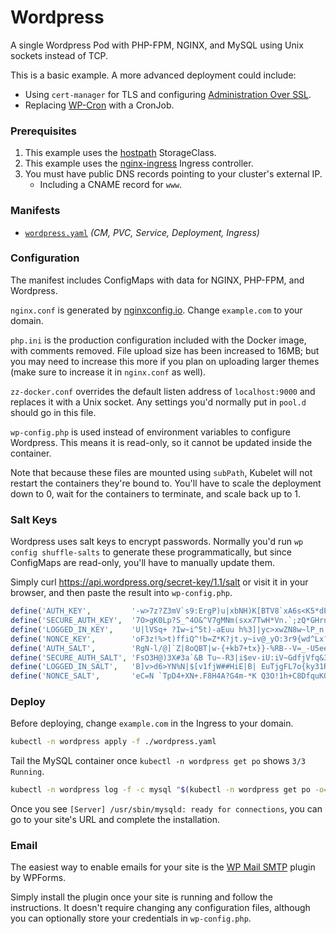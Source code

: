 # Wordpress

A single Wordpress Pod with PHP-FPM, NGINX, and MySQL using Unix sockets instead of TCP.

This is a basic example. A more advanced deployment could include:
  - Using `cert-manager` for TLS and configuring [Administration Over SSL](https://codex.wordpress.org/Administration_Over_SSL).
  - Replacing [WP-Cron](https://developer.wordpress.org/plugins/cron/hooking-into-the-system-task-scheduler) with a CronJob.

### Prerequisites

  1. This example uses the [hostpath](https://github.com/rimusz/hostpath-provisioner) StorageClass.
  2. This example uses the [nginx-ingress](https://github.com/helm/charts/tree/master/stable/nginx-ingress) Ingress controller.
  3. You must have public DNS records pointing to your cluster's external IP.
     - Including a CNAME record for `www`.

### Manifests

  - [`wordpress.yaml`](./wordpress.yaml) _(CM, PVC, Service, Deployment, Ingress)_

### Configuration

The manifest includes ConfigMaps with data for NGINX, PHP-FPM, and Wordpress.

`nginx.conf` is generated by [nginxconfig.io](https://nginxconfig.io). Change `example.com` to your
domain.

`php.ini` is the production configuration included with the Docker image, with comments removed.
File upload size has been increased to 16MB; but you may need to increase this more if you plan on
uploading larger themes (make sure to increase it in `nginx.conf` as well).

`zz-docker.conf` overrides the default listen address of `localhost:9000` and replaces it with a
Unix socket. Any settings you'd normally put in `pool.d` should go in this file.

`wp-config.php` is used instead of environment variables to configure Wordpress. This means it is
read-only, so it cannot be updated inside the container.

Note that because these files are mounted using `subPath`, Kubelet will not restart the containers
they're bound to. You'll have to scale the deployment down to 0, wait for the containers to
terminate, and scale back up to 1.

### Salt Keys

Wordpress uses salt keys to encrypt passwords. Normally you'd run `wp config shuffle-salts` to
generate these programmatically, but since ConfigMaps are read-only, you'll have to manually update
them.

Simply curl <https://api.wordpress.org/secret-key/1.1/salt> or visit it in your browser, and then
paste the result into `wp-config.php`.

```php
define('AUTH_KEY',         '-w>7z?Z3mV`s9:ErgP)u|xbNH)K[BTV8`xA6s<K5*dPN>e(a*yPZt-Ui/uYo~Y}B');
define('SECURE_AUTH_KEY',  '7O>gK0Lp?S_^4O&^V7gMNm(sxx7TwH*Vn.`;zQ*GHrnIJl+OcJ5dFg,2-[jDodk|');
define('LOGGED_IN_KEY',    'U|lVSq+ ?Iw~i^5t)-aEuu h%3]|yc>xwZN8w~lP_n VU_}@PoMU-i998xLZIbLs');
define('NONCE_KEY',        'oF3z!%>t)ffiQ^!b=Z*K?jt.y~iv@_yO:3r9{wd^Lx?|h/TgD+^C/o,B<Bv*<GlW');
define('AUTH_SALT',        'RgN-l/@]`Z|8oQBT|w-{+kb7+tx}}-%RB--V=_-U5eexV34E:c?2NX}a7wBE+R*u');
define('SECURE_AUTH_SALT', 'FsO3H@)3X#3a`&B Tu~-R3|i$ev-iU:iV~GdfjVfq&3-uD]K-s]|0 -On#q<*A6C');
define('LOGGED_IN_SALT',   'B]v>d6>YN%N|$[v1fjW##HiE|B| EuTjgFL7o{ky31R@h(fI|N,_L-HF g,-n=DK');
define('NONCE_SALT',       'eC=N `TpD4+XN+.F8H4A?G4m-*K Q3O!1h+C8DfquKO1QD`mDUdF@9hX-|;*w}M:');
```

### Deploy

Before deploying, change `example.com` in the Ingress to your domain.

```bash
kubectl -n wordpress apply -f ./wordpress.yaml
```

Tail the MySQL container once `kubectl -n wordpress get po` shows `3/3 Running`.

```bash
kubectl -n wordpress log -f -c mysql "$(kubectl -n wordpress get po -o=jsonpath='{.items[0].metadata.name}')"
```

Once you see `[Server] /usr/sbin/mysqld: ready for connections`, you can go to your site's URL and
complete the installation.

### Email

The easiest way to enable emails for your site is the [WP Mail SMTP](https://wordpress.org/plugins/wp-mail-smtp)
plugin by WPForms.

Simply install the plugin once your site is running and follow the instructions. It doesn't require
changing any configuration files, although you can optionally store your credentials in
`wp-config.php`.
